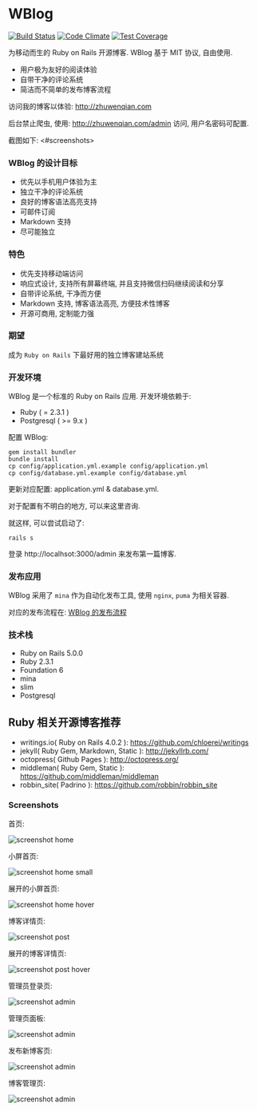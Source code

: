 WBlog
=======
[![Build Status](https://travis-ci.org/victorialice/AliceBlog.svg?branch=master)](https://travis-ci.org/victorialice/AliceBlog)
[![Code Climate](https://codeclimate.com/github/victorialice/AliceBlog.png)](https://codeclimate.com/github/victorialice/AliceBlog)
[![Test Coverage](https://codeclimate.com/github/victorialice/AliceBlog/coverage.png)](https://codeclimate.com/github/victorialice/AliceBlog)

为移动而生的 Ruby on Rails 开源博客. WBlog 基于 MIT 协议, 自由使用.

* 用户极为友好的阅读体验
* 自带干净的评论系统
* 简洁而不简单的发布博客流程

访问我的博客以体验: <http://zhuwenqian.com>

后台禁止爬虫, 使用: <http://zhuwenqian.com/admin> 访问, 用户名密码可配置.

截图如下: <#screenshots>


### WBlog 的设计目标

* 优先以手机用户体验为主
* 独立干净的评论系统
* 良好的博客语法高亮支持
* 可邮件订阅
* Markdown 支持
* 尽可能独立

### 特色

* 优先支持移动端访问
* 响应式设计, 支持所有屏幕终端, 并且支持微信扫码继续阅读和分享
* 自带评论系统, 干净而方便
* Markdown 支持, 博客语法高亮, 方便技术性博客
* 开源可商用, 定制能力强

### 期望

成为 `Ruby on Rails` 下最好用的独立博客建站系统

### 开发环境

WBlog 是一个标准的 Ruby on Rails 应用. 开发环境依赖于:

* Ruby ( = 2.3.1 )
* Postgresql ( >= 9.x )

配置 WBlog:

  ```shell
  gem install bundler
  bundle install
  cp config/application.yml.example config/application.yml
  cp config/database.yml.example config/database.yml
  ```

  更新对应配置: application.yml & database.yml.

  对于配置有不明白的地方, 可以来这里咨询.

就这样, 可以尝试启动了:

  ```shell
  rails s
  ```

登录 http://localhsot:3000/admin 来发布第一篇博客.

### 发布应用

WBlog 采用了 `mina` 作为自动化发布工具, 使用 `nginx`, `puma` 为相关容器.

对应的发布流程在: [WBlog 的发布流程](https://github.com/victorialice/AliceBlog/wiki)

### 技术栈

* Ruby on Rails 5.0.0
* Ruby 2.3.1
* Foundation 6
* mina
* slim
* Postgresql


## Ruby 相关开源博客推荐

* writings.io( Ruby on Rails 4.0.2 ): <https://github.com/chloerei/writings>
* jekyll( Ruby Gem, Markdown, Static ): <http://jekyllrb.com/>
* octopress( Github Pages ): <http://octopress.org/>
* middleman( Ruby Gem, Static ): <https://github.com/middleman/middleman>
* robbin_site( Padrino ): <https://github.com/robbin/robbin_site>

### Screenshots

首页:

![screenshot home](https://github.com/victorialice/AliceBlog/raw/master/doc/AliceBlog_s/home.png)

小屏首页:

![screenshot home small](https://github.com/victorialice/AliceBlog/raw/master/doc/AliceBlog_s/home-small.png)

展开的小屏首页:

![screenshot home hover](https://github.com/victorialice/AliceBlog/raw/master/doc/AliceBlog_s/home-small-hover.png)

博客详情页:

![screenshot post](https://github.com/victorialice/AliceBlog/raw/master/doc/AliceBlog_s/post.png)

展开的博客详情页:

![screenshot post hover](https://github.com/victorialice/AliceBlog/raw/master/doc/AliceBlog_s/post-hover.png)

管理员登录页:

![screenshot admin](https://github.com/victorialice/AliceBlog/raw/master/doc/AliceBlog_s/admin-login.png)

管理页面板:

![screenshot admin](https://github.com/victorialice/AliceBlog/raw/master/doc/AliceBlog_s/admin-dashboard.png)

发布新博客页:

![screenshot admin](https://github.com/victorialice/AliceBlog/raw/master/doc/AliceBlog_s/admin-post.png)

博客管理页:

![screenshot admin](https://github.com/victorialice/AliceBlog/raw/master/doc/AliceBlog_s/admin-posts.png)
